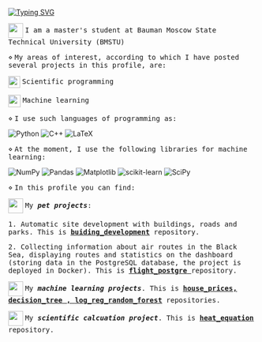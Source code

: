 <a href="https://git.io/typing-svg"><img src="https://readme-typing-svg.herokuapp.com?font=Winky+Sans&weight=600&size=30&letterSpacing=0.2rem&pause=1000&color=2185F7&center=true&width=435&lines=Hi+there%2C+I'm++Ivan!" alt="Typing SVG" /></a>

<img align="center" src="https://polymerbranch.com/wp-content/uploads/2023/11/mgtu.webp" weight="10" height="30"/>    <tt>I am a master's student at Bauman Moscow State Technical University (BMSTU)</tt>

$\diamond$ <tt>My areas of interest, according to which I have posted several projects in this profile, are:</tt>

<img align="center" src="https://avatars.mds.yandex.net/i?id=2e44f2ce3d3f889b90ce60c76dd99bf8_l-5173525-images-thumbs&n=13" weight="10" height="24"/> <tt>Scientific programming</tt>

<img align="center" src="https://banner2.cleanpng.com/20190106/hof/kisspng-artificial-intelligence-system-humanoid-robot-web-fraud-detection-5c31ddd5d97985.3285739615467719258908.jpg" weight="50" height="25"/> <tt>Machine learning</tt>

$\diamond$ <tt>I use such languages of programming as:</tt>

![Python](https://img.shields.io/badge/python-3670A0?style=for-the-badge&logo=python&logoColor=ffdd54)
![C++](https://img.shields.io/badge/c++-%2300599C.svg?style=for-the-badge&logo=c%2B%2B&logoColor=white)
	![LaTeX](https://img.shields.io/badge/latex-%23008080.svg?style=for-the-badge&logo=latex&logoColor=white)

$\diamond$ <tt>At the moment, I use the following libraries for machine learning:</tt>

 ![NumPy](https://img.shields.io/badge/numpy-%23013243.svg?style=for-the-badge&logo=numpy&logoColor=white)
  ![Pandas](https://img.shields.io/badge/pandas-%23150458.svg?style=for-the-badge&logo=pandas&logoColor=white)
  ![Matplotlib](https://img.shields.io/badge/Matplotlib-%23ffffff.svg?style=for-the-badge&logo=Matplotlib&logoColor=black)
  ![scikit-learn](https://img.shields.io/badge/scikit--learn-%23F7931E.svg?style=for-the-badge&logo=scikit-learn&logoColor=white)
  ![SciPy](https://img.shields.io/badge/SciPy-%230C55A5.svg?style=for-the-badge&logo=scipy&logoColor=%white)

$\diamond$ <tt>In this profile you can find:</tt>

<img align="center" src="https://www.svgrepo.com/show/366549/application-pet.svg" weight="10" height="30"/> <tt>My <b><i>pet projects</i></b>:</tt> 

<tt>1. Automatic site development with buildings, roads and parks. This is <ins><b>[buiding_development](https://github.com/ivantozavr0/buiding_development)</b></ins> repository.</tt>

<tt>2. Collecting information about air routes in the Black Sea, displaying routes and statistics on the dashboard (storing data in the PostgreSQL database, the project is deployed in Docker). This is <ins><b> [flight_postgre](https://github.com/ivantozavr0/flight_postgre) </b></ins> repository. </tt>

<img align="center" src="https://banner2.cleanpng.com/20180627/xwt/kisspng-robot-android-computer-icons-clip-art-5b33c5cf4efc70.8948349015301196313235.jpg" weight="10" height="30"/> <tt> My <b><i>machine learning projects</b></i>. This is <ins><b>[house_prices](https://github.com/ivantozavr0/house_prices), [decision_tree](https://github.com/ivantozavr0/decision_tree) , [log_reg_random_forest](https://github.com/ivantozavr0/log_reg_random_forest)</b></ins> repositories. </tt>

<img align="center" src="https://clipart-library.com/images_k/math-transparent/math-transparent-22.jpg" weight="10" height="30"/> <tt> My <b><i>scientific calcuation project</b></i>. This is <ins><b>[heat_equation](https://github.com/ivantozavr0/heat_equation) </b></ins> repository. </tt>
